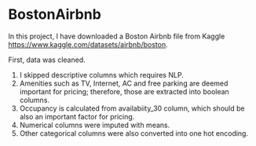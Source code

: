 # BostonAirbnb

In this project, I have downloaded a Boston Airbnb file from Kaggle https://www.kaggle.com/datasets/airbnb/boston.

First, data was cleaned. 
1. I skipped descriptive columns which requires NLP. 
2. Amenities such as TV, Internet, AC and free parking are deemed important for pricing; therefore, those are extracted into boolean columns. 
3. Occupancy is calculated from availabiity_30 column, which should be also an important factor for pricing. 
4. Numerical columns were imputed with means. 
5. Other categorical columns were also converted into one hot encoding.